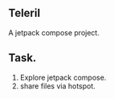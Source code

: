 ## Teleril

A jetpack compose project.

## Task. 
1. Explore jetpack compose.
2. share files via hotspot.
